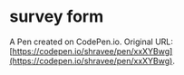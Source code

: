 # survey form

A Pen created on CodePen.io. Original URL: [https://codepen.io/shravee/pen/xxXYBwg](https://codepen.io/shravee/pen/xxXYBwg).



